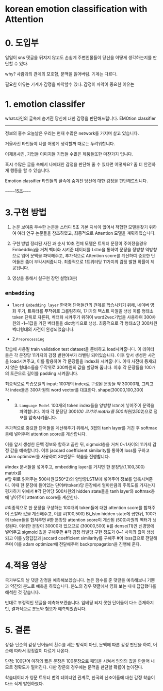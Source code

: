 # korean emotion classification with Attention

# 0. 도입부
일일이 sns 댓글을 뒤지지 않고도 손쉽게 주변인물들이 당신을 어떻게 생각하는지를 판단할 수 있다.

why? 사람과의 관계의 모호함, 문맥을 잃어버림. 기계는 다르다. 

필요한 이유는 기계가 감정을 파악할수 있다. 감정이 파악이 중요한 이유는 
# 1. emotion classifer


what:타인의 글속에 숨겨진 당신에 대한 감정을 판단해드립니다. EMOtion classifier


-------------------------------------------------
정보의 홍수
오늘날은 
우리는 현재 수많은 network를 가지며 살고 있습니다. 

거울사진
타인들이 나를 어떻게 생각할까 때로는 두려워합니다.

이재용사진, 기업들 이미지들
기업들 수많은 제품들또한 마찬가지 입니다.



혹시 수많은 글들 속에서 나에대한 감정을 판단해 줄 수 있다면 어떻까요?
좀 더 안전하게 행동을 할 수 있습니다.

Emotion classifier
타인들의 글속에 숨겨진 당신에 대한 감정을 판단해드립니다.





-----15초----
# 3.구현 방법

1) 논문 보여줌 무수한 논문들 스터디 5초
기본 지식이 없어서 적합한 모델을찾기 위하여 여러 연구 논문들을 참조하였고, 최종적으로 Attention 모델을 계획하였습니다.
2) 구현 방법 정리된 사진 과 순서 10초
전체 모델은 트위터 문장이 주어졌을경우 Embedding을 거쳐 벡터화 시켜준 데이터를 Lstm을 통하여 문장을 정방향 역방향으로 읽어 문맥을 파악해주고, 추가적으로 Attention score를 계산하여 중요한 단어들은 좀더 부각시켜줍니다. 최종적으로 1트위터당 11가지의 감정 발현 확률이 제공됩니다.

3) 영상을 통해서 실구현 장면 설명(3분)

## `embedding`
- 1.`Word Embedding layer`
한국어 단어들간의 관계를 학습시키기 위해, 네이버 영화 후기, 트위터를 무작위로 크롤링하여, 1기가의 텍스트 파일을 생성
이를 형태소 token 단위로 자른뒤, 벡터화 시켜주기 위하여 word2vec기법을 사용하여 300차원의 -1~1값을 가진 벡터들을 dict형식으로 생성.
최종적으로 각 형태소당 300차원 벡터형태의 사전이 완성되었습니다. 


- 2.`Preprocessing`

학습에 사용될 train validation test dataset을 준비하고 load시켜줍니다. 이 데이터들은 각 문장당 11가지의 감정 발현여부가 라벨링 되어있습니다. 
이후 앞서 생성한 사전을 load시켜주고, 이를 활용하여  각 문장들을 index화 시켜줍니다. 
이때 사전에 등재되지 않은 형태소들을 무작위로 300차원의 값을 할당해 줍니다. 이후 각 문장들을 100개의 토큰으로 길이를 padding 시켜줍니다.

최종적으로 학습모델의 input: 100개의 index로 구성된 문장들 약 30000개, 그리고 각 index들은 300차원의 word vector를 대표한다. shape(30000,100,300)

- 3. `Language Model`
100개의 token index들을 양방향 lstm에 넣어주어 문맥을 파악합니다. 
이때 각 문장당 300*100 크기의 matrix를 500차원(250*2)으로 정보를 압축시켜줍니다.

추가적으로 중요한 단어들을 계산해주기 위해서, 3겹의 tanh layer를 거친 후 softmax층에 넣어주어 attention score를 계산합니다.

이를 앞서 생성한 문맥 정보와 합하고 곱한 뒤, sigmoid층을 거쳐 0~1사이의 11가지 감정 값을 예측합니다.
이후 jaccard coefficient similarity를 통하여 loss를 구하고 adam optimizer를 사용하여 30번정도 학습을 진행합니다.

#index 문서들을 넣어주고, embedding layer를 거치면 한 문장당(1,100,300) matrix를   
#앞 뒤로 읽어주는 500차원(250*2)의 양방향LSTM에 넣어주어 정보를 압축시켜준다. 이때 한 문장에 들어있는 단어#(token)당 문장에서 얼마만큼의 주목도를 가지는지 평가하기 위해서
#각 단어당 500차원의 hidden state들을 tanh layer와 softmax층에 넣어주어 attention score를 계산한다.

#최종적으로 한 문장을 구성하는 100개의 token들에 대한 attention score를 합쳐주어 스칼라 값을 계산해주고, 이를 #(100,500) Bi_lstm hidden state에 곱한뒤, 100개의 token들을 합쳐주면
#한 문장당 attention score이 계산된  (500)차원의 벡터가 생성된다. 이러한 문장이 30000개 있으므로 (30000,500) #를 dense(11)인 신경망에 넣어주고 sigmoid 값을 구해주면 
#각 감정 라벨당 구현 정도가 0~1 사이의 값이 생성되고 이를 y정답값과 jaccard coefficient similarity를 구해주  #어 loss값으로 전달해주며 이를 adam optimizer에 전달해주어 backpropagation을 진행해 준다.

# 4.적용 영상
국가부도의 날 댓글 감정을 예측해보겠습니다. 높은 점수를 준 댓글을 예측해보니  기쁨과 약간의 분노로 예측을 하였습니다. 분노의 경우 댓글에서 영화 보는 내내 답답했다를 해석한 것 같습니다.

반대로 부정적인 댓글을 예측해보겠습니다. 임베딩 되지 못한 단어들이 다소 존재하지만, 결과적으로 분노와 혐오가 예측되었습니다.

# 5. 결론
장점: 단순히 감정 단어들의 횟수를 세는 방식이 아닌, 문맥에 따른 감정 판단을 하여, 어순에 따라서 감정값이 다르게 나온다.

단점: 100단어 이하의 짧은 문장은 100문장으로 패딩을 시켜서 임의의 값을 만들어 내므로 정확도가 떨어진다. 다만 장문의 경우에는 문맥을 판단할 확률이 높아진다.


학습데이터가 영문 트위터 번역 데이터인 관계로, 한국의 신조어들에 대한 감정 학습이 다소 적게 발현하였다. 

